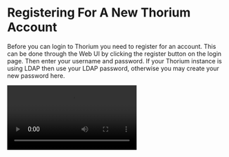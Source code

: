 # Registering For A New Thorium Account

Before you can login to Thorium you need to register for an account. This can be done through the Web UI by clicking
the register button on the login page. Then enter your username and password. If your Thorium instance is using LDAP
then use your LDAP password, otherwise you may create your new password here.

<video autoplay loop controls>
  <source src="../static_resources/registration.mp4", type="video/mp4">
</video>
